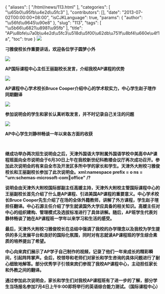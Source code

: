 {
    "aliases": [
        "/html/news/113.html"
    ],
    "categories": [
        "\u65b0\u95fb\u4e2d\u5fc3"
    ],
    "contributors": [],
    "date": "2013-07-02T00:00:00+08:00",
    "isCJKLanguage": true,
    "params": {
        "author": "\u56fd\u9645\u90e8"
    },
    "slug": "113",
    "tags": [
        "\u5b66\u6821\u8981\u95fb"
    ],
    "title": "AP\u8bfe\u7a0b\u4e2d\u5fc3\u518d\u5f00\u62db\u751f\u8bf4\u660e\u4f1a",
    "toc": true
}
**![](https://cdn.tfls.online/mirror/full/880bdb6265a613696bba3d1aeaa66e63174eac1c.jpg)**

**刁雅俊校长作重要讲话，欢迎各位学子圆梦小外**

**![](https://cdn.tfls.online/mirror/full/b0dd3ec97b79d7da645208d6b4920136346f2b97.jpg)**

**AP国际课程中心主任王丽副校长发言，介绍我校AP课程的优势**

**![](https://cdn.tfls.online/mirror/full/dc4334f1ae9e450e9678381d8a172e653475ec58.jpg)**

**AP课程中心学术校长Bruce Cooper介绍中心的学术软实力，中心学生赵子瑄作同期翻译**

**![](https://cdn.tfls.online/mirror/full/089b84b2ae004dfc1688c82554adfa92a14609ff.jpg)**

**参加说明会的学生和家长认真听取发言，并不时记录自己关注的问题**

**![](https://cdn.tfls.online/mirror/full/70fc8235565d270ada5a39a70dfabe6a21e829eb.jpg)**

**AP中心学生刘静林畅谈一年以来各方面的收获**

 

**继成功举办两次招生说明会之后，天津外国语大学附属外国语学校中美高中AP课程班面向全市说明会于6月30日上午在我校新世纪科教楼会议厅再次成功召开。参加此次说明会的有来自全市及开发区多所中学的家长和学生。天津外大附校刁雅俊校长和王丽副校长参加了此次说明会。xml:namespace prefix = o ns = "urn:schemas-microsoft-com:office:office" /?**

**说明会由天津外大附校国际部副主任高媛主持，天津外大附校主管国际课程中心的王丽副校长首先介绍了什么是AP课程、引进美国AP课程的重要意义。中心学术校长Bruce Cooper先生介绍了在场的全体外籍教师，讲解了外方课程，学生赵子瑄担任翻译。中心石源主任介绍了学生就读国外大学应具备的相关知识。高媛主任对中心的组织建构、管理模式及选拔标准进行了具体讲解。随后，AP班学生代表刘静林畅谈了她在AP课程班一学年以来学习和生活的感受。**

**最后，天津外大附校刁雅俊校长在总结中强调了我校的办学理念以及我校为学生提供的多元发展平台和良好的国际化氛围，同时对有志就读AP课程班的学生综合素质的培养提出了希望。**

**中心向来宾们展示了AP学子自己制作的视频，记录了他们一年来成长的精彩瞬间，引起阵阵掌声。会后，校领导和老师们对家长和学生咨询的具体问题进行了耐心细致地解答。部分优秀学子引领来宾们参观了我校AP课程中心，主动担任家长和外教之间的翻译。** 

**通过参加此次说明会，家长和学生们对我校AP课程班有了进一步的了解，部分学生当场报名参加7月4日上午9:00即将举行的英语综合能力测试。（国际课程中心）**

